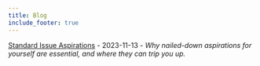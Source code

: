 ```yaml
---
title: Blog
include_footer: true
---
```


[Standard Issue Aspirations](/posts/standard-issue-aspirations/) - 2023-11-13 - *Why nailed-down aspirations for yourself are essential, and where they can trip you up.*

